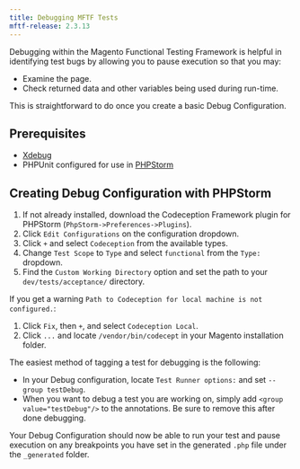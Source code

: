 ```yaml
---
title: Debugging MFTF Tests
mftf-release: 2.3.13
---
```


Debugging within the Magento Functional Testing Framework is helpful in identifying test bugs by allowing you to pause execution so that you may:

- Examine the page.
- Check returned data and other variables being used during run-time.

This is straightforward to do once you create a basic Debug Configuration.

## Prerequisites

- [Xdebug][]
- PHPUnit configured for use in [PHPStorm]

## Creating Debug Configuration with PHPStorm

1. If not already installed, download the Codeception Framework plugin for PHPStorm (`PhpStorm->Preferences->Plugins`).
1. Click `Edit Configurations` on the configuration dropdown.
1. Click `+` and select `Codeception` from the available types.
1. Change `Test Scope` to `Type` and select `functional` from the `Type:` dropdown.
1. Find the `Custom Working Directory` option and set the path to your `dev/tests/acceptance/` directory.

If you get a warning `Path to Codeception for local machine is not configured.`:

1. Click `Fix`, then `+`, and select `Codeception Local`.
1. Click `...` and locate `/vendor/bin/codecept` in your Magento installation folder.

The easiest method of tagging a test for debugging is the following:

- In your Debug configuration, locate `Test Runner options:` and set `--group testDebug`.
- When you want to debug a test you are working on, simply add `<group value="testDebug"/>` to the annotations. Be sure to remove this after done debugging.

Your Debug Configuration should now be able to run your test and pause execution on any breakpoints you have set in the generated `.php` file under the `_generated` folder.

<!-- Link definitions -->
[Xdebug]: https://xdebug.org/docs/install
[PHPStorm]: https://github.com/SeleniumHQ/selenium/wiki/PageObjects
